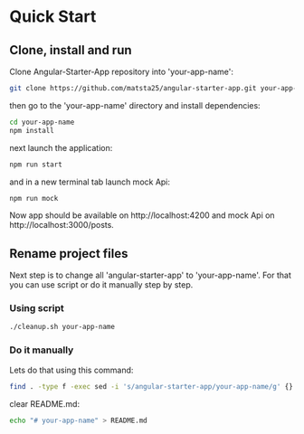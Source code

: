 # Quick Start

## Clone, install and run

Clone Angular-Starter-App repository into 'your-app-name':

```bash
git clone https://github.com/matsta25/angular-starter-app.git your-app-name
```

then go to the 'your-app-name' directory and install dependencies:

```bash
cd your-app-name
npm install
```

next launch the application:

```bash
npm run start
```

and in a new terminal tab launch mock Api:

```bash
npm run mock
```

Now app should be available on http://localhost:4200 and mock Api on http://localhost:3000/posts.

## Rename project files

Next step is to change all 'angular-starter-app' to 'your-app-name'.
For that you can use script or do it manually step by step.

### Using script

```bash
./cleanup.sh your-app-name
```

### Do it manually

Lets do that using this command:

```bash
find . -type f -exec sed -i 's/angular-starter-app/your-app-name/g' {} +
```

clear README.md:

```bash
echo "# your-app-name" > README.md
```
